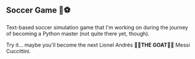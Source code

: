 ## Soccer Game 🦵⚽️
Text-based soccer simulation game that I'm working on during the journey of becoming a Python master (not quite there yet, though).

Try it... maybe you'll become the next Lionel Andrés 🐐🐐**THE GOAT**🐐🐐 Messi Cuccittini.
